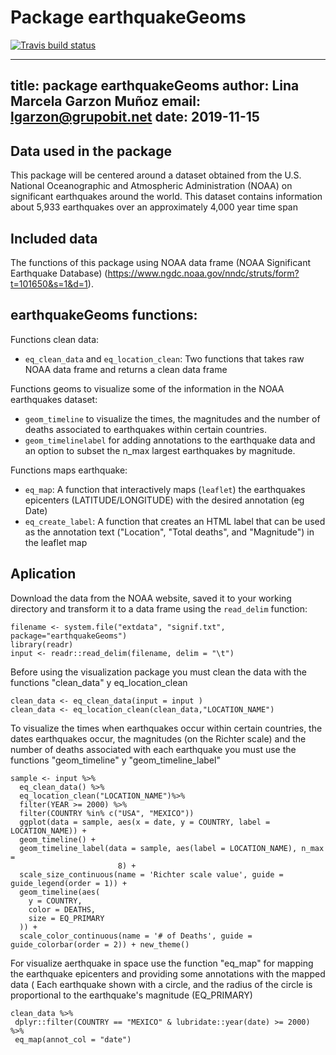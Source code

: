 # Package earthquakeGeoms
 <!-- badges: start -->
  [![Travis build status](https://travis-ci.org/marcelamu95/earthquakeGeoms.svg?branch=master)](https://travis-ci.org/marcelamu95/earthquakeGeoms)
  <!-- badges: end -->
---
title: package earthquakeGeoms
author: Lina Marcela Garzon Muñoz
email: lgarzon@grupobit.net
date: 2019-11-15
---

## Data used in the package


This package will be centered around a dataset obtained from the U.S. National Oceanographic and Atmospheric Administration (NOAA) on significant earthquakes around the world. This dataset contains information about 5,933 earthquakes over an approximately 4,000 year time span

## Included data

The functions of  this package using NOAA data frame (NOAA Significant Earthquake Database) (https://www.ngdc.noaa.gov/nndc/struts/form?t=101650&s=1&d=1).


## earthquakeGeoms functions:
  Functions clean data:
* `eq_clean_data` and `eq_location_clean`: Two functions that takes raw NOAA data frame and returns a clean data frame 

Functions geoms to visualize some of the information in the NOAA earthquakes dataset: 
  * `geom_timeline` to visualize the times, the magnitudes and the number of deaths associated to earthquakes within certain countries.
   * `geom_timelinelabel` for adding annotations to the earthquake data and an option to subset the n_max largest earthquakes by magnitude.


Functions maps earthquake:
*  `eq_map`: A function that interactively maps (`leaflet`) the earthquakes epicenters (LATITUDE/LONGITUDE) with the desired annotation (eg Date)
* `eq_create_label`: A function that creates an HTML label that can be used as the annotation text ("Location", "Total deaths", and "Magnitude") in the leaflet map

## Aplication

Download the data from the NOAA website, saved it to your working directory and transform it to a data frame using the `read_delim` function:

```{r eval = FALSE}
filename <- system.file("extdata", "signif.txt", package="earthquakeGeoms")
library(readr)
input <- readr::read_delim(filename, delim = "\t")
```

Before using the visualization package you must clean the data with the functions "clean_data" y eq_location_clean


```{r eval = FALSE}
clean_data <- eq_clean_data(input = input )
clean_data <- eq_location_clean(clean_data,"LOCATION_NAME")
```

To visualize the times when earthquakes occur within certain countries, the dates earthquakes occur, the magnitudes (on the Richter scale) and the number of deaths associated with each earthquake you must use the functions "geom_timeline" y "geom_timeline_label"


```{r eval = FALSE}
sample <- input %>%
  eq_clean_data() %>%
  eq_location_clean("LOCATION_NAME")%>%
  filter(YEAR >= 2000) %>%
  filter(COUNTRY %in% c("USA", "MEXICO"))
  ggplot(data = sample, aes(x = date, y = COUNTRY, label = LOCATION_NAME)) +
  geom_timeline() +
  geom_timeline_label(data = sample, aes(label = LOCATION_NAME), n_max =
                        8) +
  scale_size_continuous(name = 'Richter scale value', guide = guide_legend(order = 1)) +
  geom_timeline(aes(
    y = COUNTRY,
    color = DEATHS,
    size = EQ_PRIMARY
  )) +
  scale_color_continuous(name = '# of Deaths', guide = guide_colorbar(order = 2)) + new_theme()
```

For visualize aerthquake in space use the function "eq_map" for mapping the earthquake epicenters and providing some annotations with the mapped data  ( Each earthquake shown with a circle, and the radius of the circle is proportional to the earthquake's magnitude (EQ_PRIMARY)

 ```{r eval = FALSE}
clean_data %>%
  dplyr::filter(COUNTRY == "MEXICO" & lubridate::year(date) >= 2000) %>%
  eq_map(annot_col = "date")
```

